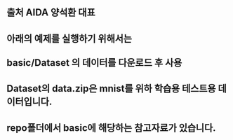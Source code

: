 ## 출처 AIDA 양석환 대표

## 아래의 예제를 실행하기 위해서는 <br/> <br/>basic/Dataset 의 데이터를 다운로드 후 사용

## Dataset의 data.zip은 mnist를 위하 학습용 테스트용 데이터입니다.

## repo폴더에서 basic에 해당하는 참고자료가 있습니다. 
